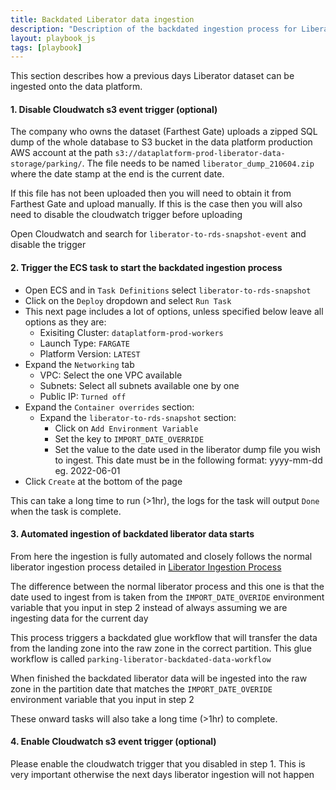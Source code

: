 ```yaml
---
title: Backdated Liberator data ingestion
description: "Description of the backdated ingestion process for Liberator data"
layout: playbook_js
tags: [playbook]
---
```


This section describes how a previous days Liberator dataset can be ingested onto the data platform. 

#### 1. Disable Cloudwatch s3 event trigger (optional)

The company who owns the dataset (Farthest Gate) uploads a zipped SQL dump of the whole database to S3 bucket in the data platform production AWS account at the path `s3://dataplatform-prod-liberator-data-storage/parking/`.
The file needs to be named `liberator_dump_210604.zip` where the date stamp at the end is the current date.

If this file has not been uploaded then you will need to obtain it from Farthest Gate and upload manually. If this is the case then
you will also need to disable the cloudwatch trigger before uploading

Open Cloudwatch and search for `liberator-to-rds-snapshot-event` and disable the trigger

#### 2. Trigger the ECS task to start the backdated ingestion process

* Open ECS and in `Task Definitions` select `liberator-to-rds-snapshot`
* Click on the `Deploy` dropdown and select `Run Task`
* This next page includes a lot of options, unless specified below leave all options as they are:
    * Exisiting Cluster: `dataplatform-prod-workers`
    * Launch Type: `FARGATE`
    * Platform Version: `LATEST`
* Expand the `Networking` tab
    * VPC: Select the one VPC available
    * Subnets: Select all subnets available one by one
    * Public IP: `Turned off`
* Expand the `Container overrides` section:
    * Expand the `liberator-to-rds-snapshot` section:
        * Click on  `Add Environment Variable`
        * Set the key to `IMPORT_DATE_OVERRIDE`
        * Set the value to the date used in the liberator dump file you wish to ingest. This date must be in the following format: yyyy-mm-dd eg. 2022-06-01
* Click `Create` at the bottom of the page

This can take a long time to run (>1hr), the logs for the task will output `Done` when the task is complete. 

#### 3. Automated ingestion of backdated liberator data starts

From here the ingestion is fully automated and closely follows the normal liberator 
ingestion process detailed in [Liberator Ingestion Process](./liberator-ingestion.md)

The difference between the normal liberator process and this one is that the date used to ingest from is taken from the `IMPORT_DATE_OVERIDE` environment
variable that you input in step 2 instead of always assuming we are ingesting data for the current day

This process triggers a backdated glue workflow that will transfer the data from the landing
zone into the raw zone in the correct partition. This glue workflow is called `parking-liberator-backdated-data-workflow`

When finished the backdated liberator data will be ingested into the raw zone 
in the partition date that matches the `IMPORT_DATE_OVERIDE` environment variable that you input in step 2

These onward tasks will also take a long time (>1hr) to complete.
#### 4. Enable Cloudwatch s3 event trigger (optional)

Please enable the cloudwatch trigger that you disabled in step 1. This is very important otherwise the next days liberator ingestion will not happen

